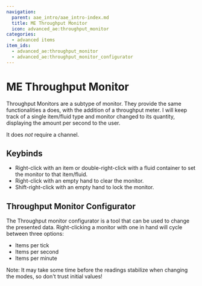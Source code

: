 ```yaml
---
navigation:
  parent: aae_intro/aae_intro-index.md
  title: ME Throughput Monitor
  icon: advanced_ae:throughput_monitor
categories:
  - advanced items
item_ids:
  - advanced_ae:throughput_monitor
  - advanced_ae:throughput_monitor_configurator
---
```


# ME Throughput Monitor

<GameScene zoom="8" background="transparent">
<ImportStructure src="../structure/throughput_monitors.snbt"></ImportStructure>
<IsometricCamera yaw="195" pitch="30" />
</GameScene>

Throughput Monitors are a subtype of monitor. They provide the same functionalities a <ItemLink id="ae2:storage_monitor" />
does, with the addition of a throughput meter. I will keep track of a single item/fluid type and monitor changed to its
quantity, displaying the amount per second to the user.

It does *not* require a channel.

## Keybinds

*   Right-click with an item or double-right-click with a fluid container to set the monitor to that item/fluid.
*   Right-click with an empty hand to clear the monitor.
*   Shift-right-click with an empty hand to lock the monitor.

## Throughput Monitor Configurator

<ItemImage id="advanced_ae:throughput_monitor_configurator" scale="4"></ItemImage>

The Throughput monitor configurator is a tool that can be used to change the presented data. Right-clicking a monitor
with one in hand will cycle between three options:

* Items per tick
* Items per second
* Items per minute

Note: It may take some time before the readings stabilize when changing the modes, so don't trust initial values!